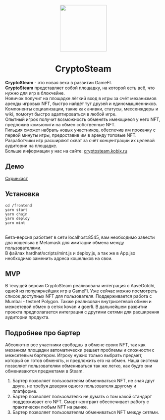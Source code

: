 <p align="center">
	<img src='https://github.com/k0b1x/pbs/blob/main/landing/public/logo.png?raw=true' height=150 />
</p>
<h1 align="center">CryptoSteam</h1>
<b>CryptoSteam</b> - это новая веха в развитии GameFI.<br><b>CryptoSteam</b> представляет собой площадку, на которой есть всё, что нужно для игр в блокчейне.<br>Новичок получит на площадке лёгкий вход в игры за счёт механизмов аренды игровых NFT, быстро найдёт тут друзей и единомышленников. Компоненты социализации, такие как ачивки, статусы, мессенждеры и wiki, помогут быстро адаптироваться в любой игре.<br>
Опытный игрок получит возможность обменять имеющиеся у него NFT, предложив комьюнити на обмен собственные NFT.<br>
Гильдия сможет набрать новых участников, обеспечив им прокачку с первой минуты игры, предоставив им в аренду топовые NFT.<br>
Разработчики игр расширяют охват за счёт концентрации их целевой аудитории на площадке.<br>
Больше информации у нас на сайте: <a href="https://cryptosteam.kobix.ru" target="_blank">cryptosteam.kobix.ru</a>

## Демо

<a href="https://youtu.be/dfNBT7KS-kw" target="_blank">Скринкаст</a>

## Установка
~~~
cd /frontend
yarn start
yarn chain
yarn deploy
yarn mint
~~~
<br>
Бета-версия работает в сети localhost:8545, вам необходимо завести два кошелька в Metamask для имитации обмена между пользователями.<br>
В файлах hardhat/scripts/mint.js и deploy.js, а так же в App.jsx необходимо заменить адреса кошельков на свои. 
<br>

## MVP
В текущей версии CryptoSteam реализована интеграция с AaveGotchi, одной из популярнейших игр в GameFi. Уже сейчас можно посмотреть список доступных NFT для пользователя. Поддерживается работа с Mumbai - testnet Polygon. Также реализован внутрисетевой обмен и межсетевой обмен в сетях kovan и goerli. В дальнейшем развитии проекта предполагается интеграция с другими сетями для расширения аудитории продукта.

## Подробнее про бартер
Абсолютно все участники свободны в обмене своих NFT, так как механизм площадки автоматически решает проблемы и сложности с межсетевым бартером. Игроку нужно только выбрать предмет, который он готов обменять, и предложить его на обмен. Наша система позволяет пользователям обмениваться так же легко, как будто они обмениваются предметами в Steam.
1. Бартер позволяет пользователям обмениваться NFT, не зная друг друга, не требуя доверия одного пользователя другому и платформе.
2. Бартер позволяет пользователю не думать о том какой стандарт поддерживает его NFT. Смарт-контракт обеспечивает работу с практически любым NFT на рынке.
3. Бартер позволяет пользователям обмениваться NFT между сетями.



